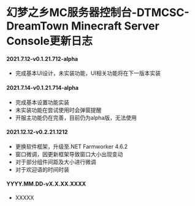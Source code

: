 # 幻梦之乡MC服务器控制台-DTMCSC-DreamTown Minecraft Server Console更新日志

#### 2021.7.12-v0.1.21.712-alpha
- 完成基本UI设计，未实装功能，UI相关功能将在下一版本实装

#### 2021.7.14-v0.1.21.714-alpha
- 完成基本设置功能实装
- 未实装功能在尝试使用时会弹窗提醒
- 开服主功能仍在完善，目前仍为alpha版，无法使用

#### 2021.12.12-v0.2.21.1212
- 更换软件框架，升级至.NET Farmworker 4.6.2
- 窗口微调，因更新框架导致窗口大小出现变动
- 对于部分组件间距及大小进行微调
- 对于欢迎语的时间时装

#### YYYY.MM.DD-vX.X.XX.XXXX
- XXXXX